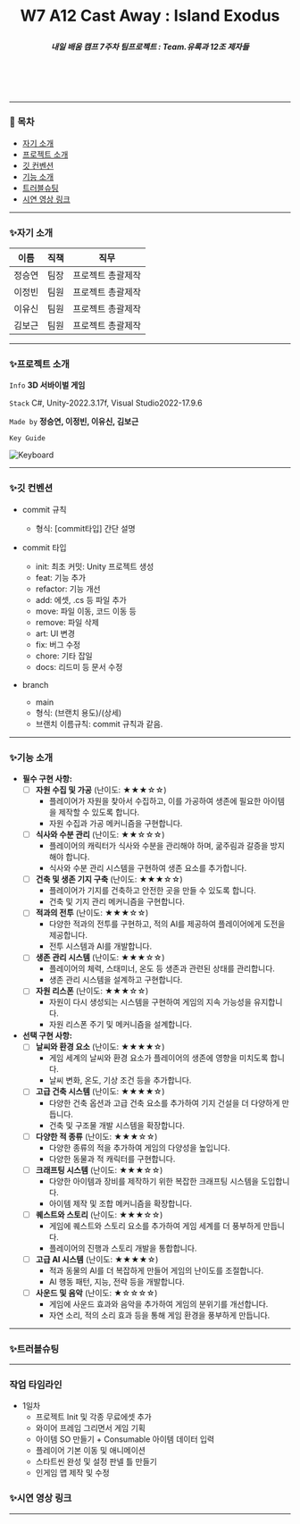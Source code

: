 <br/>
<br/>

# <p align="center"> **W7 A12  Cast Away : Island Exodus**  </p>

##### <p align="center"> <b> 내일 배움 캠프 7주차 팀프로젝트 : Team.유록과 12조 제자들 </b>

<br/>
<br/>

<br/>

---

### 📖 목차
+ [자기 소개](#자기-소개)
+ [프로젝트 소개](#프로젝트-소개)
+ [깃 컨벤션](#깃-컨벤션)
+ [기능 소개](#기능-소개)
+ [트러블슈팅](#트러블슈팅)
+ [시연 영상 링크](#시연-영상-링크)

---

### ✨자기 소개
| 이름   | 직책 | 직무 |
|--------|------|------|
| 정승연 | 팀장 | 프로젝트 총괄제작 |
| 이정빈 | 팀원 | 프로젝트 총괄제작 |
| 이유신 | 팀원 | 프로젝트 총괄제작 |
| 김보근 | 팀원 | 프로젝트 총괄제작 |


---

### ✨프로젝트 소개

 `Info` **3D 서바이벌 게임**

 `Stack` C#, Unity-2022.3.17f, Visual Studio2022-17.9.6   

 `Made by` **정승연, 이정빈, 이유신, 김보근** 

 `Key Guide`


 ![Keyboard](https://github.com/Charen523/W7_A12_CastAway/assets/108499207/0550bc98-cf24-49d9-aa63-30fb30d92eda)

---

### ✨깃 컨벤션

- commit 규칙
    - 형식: [commit타입] 간단 설명

- commit 타입
    - init: 최초 커밋: Unity 프로젝트 생성
    - feat: 기능 추가
    - refactor: 기능 개선
    - add: 에셋, .cs 등 파일 추가
    - move: 파일 이동, 코드 이동 등
    - remove: 파일 삭제
    - art: UI 변경
    - fix: 버그 수정
    - chore: 기타 잡일
    - docs: 리드미 등 문서 수정
 
- branch
    - main
    - 형식: (브랜치 용도)/(상세)
    - 브랜치 이름규칙: commit 규칙과 같음.
---

### ✨기능 소개

- **필수 구현 사항:**
    - [ ]  **자원 수집 및 가공** (난이도: ★★★☆☆)
        - 플레이어가 자원을 찾아서 수집하고, 이를 가공하여 생존에 필요한 아이템을 제작할 수 있도록 합니다.
        - 자원 수집과 가공 메커니즘을 구현합니다.
    - [ ]  **식사와 수분 관리** (난이도: ★★☆☆☆)
        - 플레이어의 캐릭터가 식사와 수분을 관리해야 하며, 굶주림과 갈증을 방지해야 합니다.
        - 식사와 수분 관리 시스템을 구현하여 생존 요소를 추가합니다.
    - [ ]  **건축 및 생존 기지 구축** (난이도: ★★★☆☆)
        - 플레이어가 기지를 건축하고 안전한 곳을 만들 수 있도록 합니다.
        - 건축 및 기지 관리 메커니즘을 구현합니다.
    - [ ]  **적과의 전투** (난이도: ★★★☆☆)
        - 다양한 적과의 전투를 구현하고, 적의 AI를 제공하여 플레이어에게 도전을 제공합니다.
        - 전투 시스템과 AI를 개발합니다.
    - [ ]  **생존 관리 시스템** (난이도: ★★★☆☆)
        - 플레이어의 체력, 스태미너, 온도 등 생존과 관련된 상태를 관리합니다.
        - 생존 관리 시스템을 설계하고 구현합니다.
    - [ ]  **자원 리스폰** (난이도: ★★★☆☆)
        - 자원이 다시 생성되는 시스템을 구현하여 게임의 지속 가능성을 유지합니다.
        - 자원 리스폰 주기 및 메커니즘을 설계합니다.
- **선택 구현 사항:**
    - [ ]  **날씨와 환경 요소** (난이도: ★★★★☆)
        - 게임 세계의 날씨와 환경 요소가 플레이어의 생존에 영향을 미치도록 합니다.
        - 날씨 변화, 온도, 기상 조건 등을 추가합니다.
    - [ ]  **고급 건축 시스템** (난이도: ★★★★☆)
        - 다양한 건축 옵션과 고급 건축 요소를 추가하여 기지 건설을 더 다양하게 만듭니다.
        - 건축 및 구조물 개발 시스템을 확장합니다.
    - [ ]  **다양한 적 종류** (난이도: ★★★☆☆)
        - 다양한 종류의 적을 추가하여 게임의 다양성을 높입니다.
        - 다양한 동물과 적 캐릭터를 구현합니다.
    - [ ]  **크래프팅 시스템** (난이도: ★★★☆☆)
        - 다양한 아이템과 장비를 제작하기 위한 복잡한 크래프팅 시스템을 도입합니다.
        - 아이템 제작 및 조합 메커니즘을 확장합니다.
    - [ ]  **퀘스트와 스토리** (난이도: ★★★☆☆)
        - 게임에 퀘스트와 스토리 요소를 추가하여 게임 세계를 더 풍부하게 만듭니다.
        - 플레이어의 진행과 스토리 개발을 통합합니다.
    - [ ]  **고급 AI 시스템** (난이도: ★★★★☆)
        - 적과 동물의 AI를 더 복잡하게 만들어 게임의 난이도를 조절합니다.
        - AI 행동 패턴, 지능, 전략 등을 개발합니다.
    - [ ]  **사운드 및 음악** (난이도: ★☆☆☆☆)
        - 게임에 사운드 효과와 음악을 추가하여 게임의 분위기를 개선합니다.
        - 자연 소리, 적의 소리 효과 등을 통해 게임 환경을 풍부하게 만듭니다.
--- 

### ✨트러블슈팅


---

### 작업 타임라인

- 1일차
    - 프로젝트 Init 및 각종 무료에셋 추가
    - 와이어 프레임 그리면서 게임 기획
    - 아이템 SO 만들기 + Consumable 아이템 데이터 입력
    - 플레이어 기본 이동 및 애니메이션
    - 스타트씬 완성 및 설정 판넬 틀 만들기
    - 인게임 맵 제작 및 수정

### ✨시연 영상 링크

---
